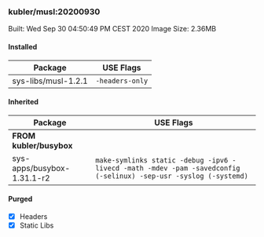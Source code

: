 ### kubler/musl:20200930

Built: Wed Sep 30 04:50:49 PM CEST 2020
Image Size: 2.36MB

#### Installed
Package | USE Flags
--------|----------
sys-libs/musl-1.2.1 | `-headers-only`
#### Inherited
Package | USE Flags
--------|----------
**FROM kubler/busybox** |
sys-apps/busybox-1.31.1-r2 | `make-symlinks static -debug -ipv6 -livecd -math -mdev -pam -savedconfig (-selinux) -sep-usr -syslog (-systemd)`

#### Purged
- [x] Headers
- [x] Static Libs
